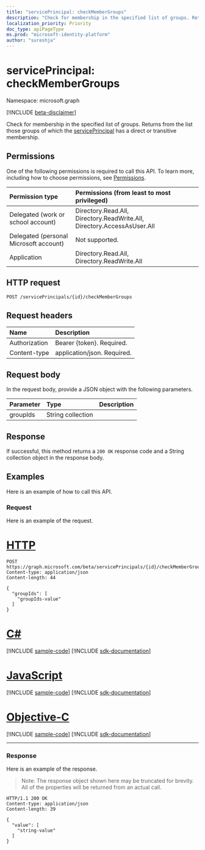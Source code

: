```yaml
---
title: "servicePrincipal: checkMemberGroups"
description: "Check for membership in the specified list of groups. Returns from the list those groups of which the service principal has a direct or transitive membership."
localization_priority: Priority
doc_type: apiPageType
ms.prod: "microsoft-identity-platform"
author: "sureshja"
---
```


# servicePrincipal: checkMemberGroups

Namespace: microsoft.graph

[!INCLUDE [beta-disclaimer](../../includes/beta-disclaimer.md)]

Check for membership in the specified list of groups. Returns from the list those groups of which the [servicePrincipal](../resources/serviceprincipal.md) has a direct or transitive membership.

## Permissions
One of the following permissions is required to call this API. To learn more, including how to choose permissions, see [Permissions](/graph/permissions-reference).

|Permission type      | Permissions (from least to most privileged)              |
|:--------------------|:---------------------------------------------------------|
|Delegated (work or school account) | Directory.Read.All, Directory.ReadWrite.All, Directory.AccessAsUser.All    |
|Delegated (personal Microsoft account) | Not supported.    |
|Application | Directory.Read.All, Directory.ReadWrite.All |

## HTTP request
<!-- { "blockType": "ignored" } -->
```http
POST /servicePrincipals/{id}/checkMemberGroups

```
## Request headers
| Name       | Description|
|:-----------|:----------|
| Authorization | Bearer {token}. Required.  |
| Content-type | application/json. Required. |

## Request body
In the request body, provide a JSON object with the following parameters.

| Parameter	   | Type	|Description|
|:---------------|:--------|:----------|
|groupIds|String collection||

## Response

If successful, this method returns a `200 OK` response code and a String collection object in the response body.

## Examples
Here is an example of how to call this API.
### Request
Here is an example of the request.


# [HTTP](#tab/http)
<!-- {
  "blockType": "request",
  "name": "serviceprincipal_checkmembergroups"
}-->
```http
POST https://graph.microsoft.com/beta/servicePrincipals/{id}/checkMemberGroups
Content-type: application/json
Content-length: 44

{
  "groupIds": [
    "groupIds-value"
  ]
}
```
# [C#](#tab/csharp)
[!INCLUDE [sample-code](../includes/snippets/csharp/serviceprincipal-checkmembergroups-csharp-snippets.md)]
[!INCLUDE [sdk-documentation](../includes/snippets/snippets-sdk-documentation-link.md)]

# [JavaScript](#tab/javascript)
[!INCLUDE [sample-code](../includes/snippets/javascript/serviceprincipal-checkmembergroups-javascript-snippets.md)]
[!INCLUDE [sdk-documentation](../includes/snippets/snippets-sdk-documentation-link.md)]

# [Objective-C](#tab/objc)
[!INCLUDE [sample-code](../includes/snippets/objc/serviceprincipal-checkmembergroups-objc-snippets.md)]
[!INCLUDE [sdk-documentation](../includes/snippets/snippets-sdk-documentation-link.md)]

---

### Response
Here is an example of the response. 
>Note: The response object shown here may be truncated for brevity. All of the properties will be returned from an actual call.
<!-- {
  "blockType": "response",
  "truncated": true,
  "@odata.type": "string",
  "isCollection": true
} -->
```http
HTTP/1.1 200 OK
Content-type: application/json
Content-length: 39

{
  "value": [
    "string-value"
  ]
}
```

<!-- uuid: 8fcb5dbc-d5aa-4681-8e31-b001d5168d79
2015-10-25 14:57:30 UTC -->
<!--
{
  "type": "#page.annotation",
  "description": "servicePrincipal: checkMemberGroups",
  "keywords": "",
  "section": "documentation",
  "tocPath": "",
  "suppressions": [
  ]
}
-->


